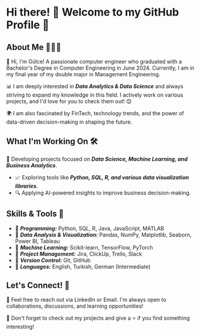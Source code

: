 # Hi there! 👋 Welcome to my GitHub Profile 🚀 #

## About Me 👩🏽‍💻 ##
 
👋 Hi, I'm Gülce! A passionate computer engineer who graduated with a Bachelor's Degree in Computer Engineering in June 2024. Currently, I am in my final year of my double major in Management Engineering.

📊 I am deeply interested in **_Data Analytics & Data Science_** and always striving to expand my knowledge in this field. I actively work on various projects, and I'd love for you to check them out! 😊

🌍 I am also fascinated by FinTech, technology trends, and the power of data-driven decision-making in shaping the future.

## What I'm Working On 🛠️ ##

🚀 Developing projects focused on **_Data Science, Machine Learning, and Business Analytics_**.
* 📈 Exploring tools like **_Python, SQL, R, and various data visualization libraries._** 
* 🔍 Applying AI-powered insights to improve business decision-making.

## Skills & Tools 🧰 ##

* 🔹 **_Programming:_**  Python, SQL, R, Java, JavaScript, MATLAB
* 🔹 **_Data Analysis & Visualization:_**  Pandas, NumPy, Matplotlib, Seaborn, Power BI, Tableau
* 🔹 **_Machine Learning:_**  Scikit-learn, TensorFlow, PyTorch
* 🔹 **_Project Management:_**  Jira, ClickUp, Trello, Slack
* 🔹 **_Version Control:_**  Git, GitHub
* 🔹 **_Languages:_**  English, Turkish, German (Intermediate)

## Let's Connect! 🤝 ##

📧 Feel free to reach out via LinkedIn or Email. I'm always open to collaborations, discussions, and learning opportunities!

🌟 Don't forget to check out my projects and give a ⭐ if you find something interesting!

